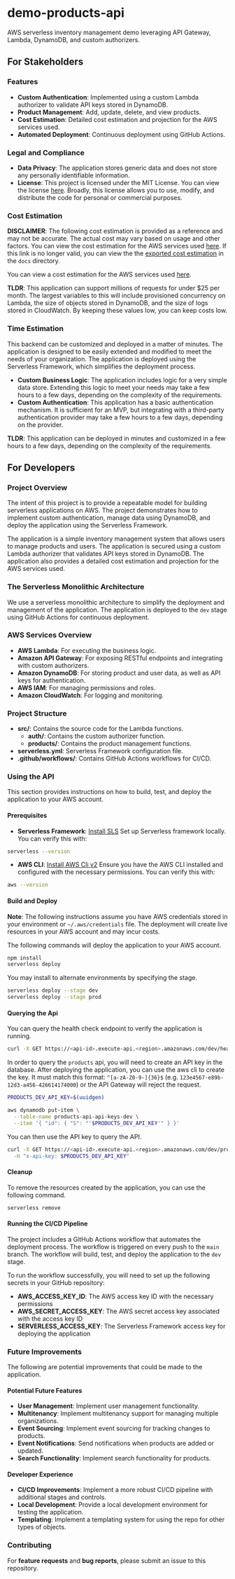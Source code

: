 # demo-products-api

AWS serverless inventory management demo leveraging API Gateway, Lambda, DynamoDB, and custom authorizers.

## For Stakeholders

### Features

- **Custom Authentication**: Implemented using a custom Lambda authorizer to validate API keys stored in DynamoDB.
- **Product Management**: Add, update, delete, and view products.
- **Cost Estimation**: Detailed cost estimation and projection for the AWS services used.
- **Automated Deployment**: Continuous deployment using GitHub Actions.

### Legal and Compliance

- **Data Privacy**: The application stores generic data and does not store any personally identifiable information.
- **License**: This project is licensed under the MIT License. You can view the license [here](./LICENSE). Broadly, this license allows you to use, modify, and distribute the code for personal or commercial purposes.

### Cost Estimation

**DISCLAIMER**: The following cost estimation is provided as a reference and may not be accurate. The actual cost may vary based on usage and other factors. You can view the cost estimation for the AWS services used [here](https://calculator.aws/#/estimate?id=43e6789d6afb1176b3850b060de57016fc3923ab). If this link is no longer valid, you can view the the
[exported cost estimation](./docs/cost-estimation.json) in the `docs` directory.

You can view a cost estimation for the AWS services used [here](https://calculator.aws/#/estimate?id=43e6789d6afb1176b3850b060de57016fc3923ab).

**TLDR**: This application can support millions of requests for under $25 per month. The largest variables to this will include provisioned concurrency on Lambda, the size of objects stored in DynamoDB, and the size of logs stored in CloudWatch. By keeping these values low, you can keep costs low.

### Time Estimation

This backend can be customized and deployed in a matter of minutes. The application is designed to be easily extended and modified to meet the needs of your organization. The application is deployed using the Serverless Framework, which simplifies the deployment process.

- **Custom Business Logic**: The application includes logic for a very simple data store. Extending this logic to meet your needs may take a few hours to a few days, depending on the complexity of the requirements.
- **Custom Authentication**: This application has a basic authentication mechanism. It is sufficient for an MVP, but integrating with a third-party authentication provider may take a few hours to a few days, depending on the provider.

**TLDR**: This application can be deployed in minutes and customized in a few hours to a few days, depending on the complexity of the requirements.

## For Developers

### Project Overview

The intent of this project is to provide a repeatable model for building serverless applications on AWS. The project demonstrates how to implement custom authentication, manage data using DynamoDB, and deploy the application using the Serverless Framework.

The application is a simple inventory management system that allows users to manage products and users. The application is secured using a custom Lambda authorizer that validates API keys stored in DynamoDB. The application also provides a detailed cost estimation and projection for the AWS services used.

### The Serverless Monolithic Architecture

We use a serverless monolithic architecture to simplify the deployment and management of the application. The application is deployed to the `dev` stage using GitHub Actions for continuous deployment.

### AWS Services Overview

- **AWS Lambda**: For executing the business logic.
- **Amazon API Gateway**: For exposing RESTful endpoints and integrating with custom authorizers.
- **Amazon DynamoDB**: For storing product and user data, as well as API keys for authentication.
- **AWS IAM**: For managing permissions and roles.
- **Amazon CloudWatch**: For logging and monitoring.

### Project Structure

- **src/**: Contains the source code for the Lambda functions.
  - **auth/**: Contains the custom authorizer function.
  - **products/**: Contains the product management functions.
- **serverless.yml**: Serverless Framework configuration file.
- **.github/workflows/**: Contains GitHub Actions workflows for CI/CD.

### Using the API

This section provides instructions on how to build, test, and deploy the application to your AWS account.

#### Prerequisites

- **Serverless Framework**: [Install SLS](https://www.serverless.com/framework/docs/getting-started) Set up Serverless framework locally. You can verify this with:

```sh
serverless --version
```

- **AWS CLI**: [Install AWS Cli v2](https://docs.aws.amazon.com/cli/latest/userguide/getting-started-install.html) Ensure you have the AWS CLI installed and configured with the necessary permissions. You can verify this with:

```sh
aws --version
```

#### Build and Deploy

**Note**: The following instructions assume you have AWS credentials stored in your environment or `~/.aws/credentials` file. The deployment will create live resources in your AWS account and may incur costs.

The following commands will deploy the application to your AWS account.

```sh
npm install
serverless deploy
```

You may install to alternate environments by specifying the stage.

```sh
serverless deploy --stage dev
serverless deploy --stage prod
```

#### Querying the Api

You can query the health check endpoint to verify the application is running.

```sh
curl -X GET https://<api-id>.execute-api.<region>.amazonaws.com/dev/health
```

In order to query the `products` api, you will need to create an API key in the database. After deploying the application, you can use the aws cli to create the key. It must match this format: `^[a-zA-Z0-9-]{36}$` (e.g. `123e4567-e89b-12d3-a456-426614174000`) or the API Gateway will reject the request.

```sh
PRODUCTS_DEV_API_KEY=$(uuidgen)

aws dynamodb put-item \
  --table-name products-api-api-keys-dev \
  --item '{ "id": { "S": "'$PRODUCTS_DEV_API_KEY'" } }'
```

You can then use the API key to query the API.

```sh
curl -X GET https://<api-id>.execute-api.<region>.amazonaws.com/dev/products \
  -H "x-api-key: $PRODUCTS_DEV_API_KEY"
```

#### Cleanup

To remove the resources created by the application, you can use the following command.

```sh
serverless remove
```

#### Running the CI/CD Pipeline

The project includes a GitHub Actions workflow that automates the deployment process. The workflow is triggered on every push to the `main` branch. The workflow will build, test, and deploy the application to the `dev` stage.

To run the workflow successfully, you will need to set up the following secrets in your GitHub repository:

- **AWS_ACCESS_KEY_ID**: The AWS access key ID with the necessary permissions
- **AWS_SECRET_ACCESS_KEY**: The AWS secret access key associated with the access key ID
- **SERVERLESS_ACCESS_KEY**: The Serverless Framework access key for deploying the application

### Future Improvements

The following are potential improvements that could be made to the application.

#### Potential Future Features

- **User Management**: Implement user management functionality.
- **Multitenancy**: Implement multitenancy support for managing multiple organizations.
- **Event Sourcing**: Implement event sourcing for tracking changes to products.
- **Event Notifications**: Send notifications when products are added or updated.
- **Search Functionality**: Implement search functionality for products.

#### Developer Experience

- **CI/CD Improvements**: Implement a more robust CI/CD pipeline with additional stages and controls.
- **Local Development**: Provide a local development environment for testing the application.
- **Templating**: Implement a templating system for using the repo for other types of objects.

### Contributing

For **feature requests** and **bug reports**, please submit an issue to this repository.
